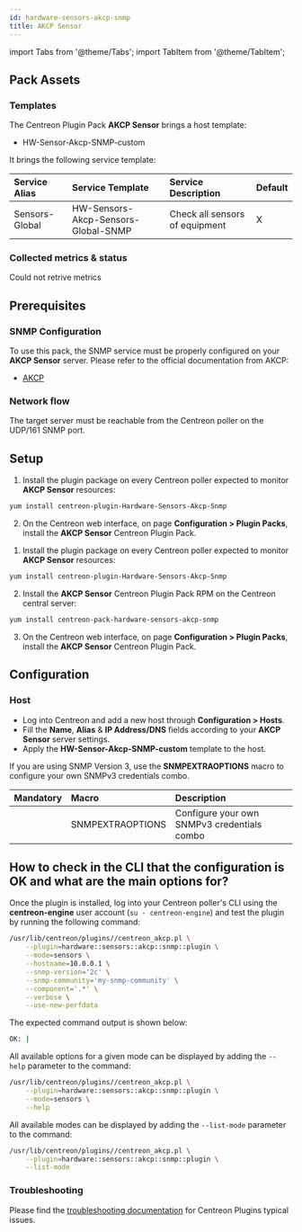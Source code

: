 ```yaml
---
id: hardware-sensors-akcp-snmp
title: AKCP Sensor
---
```

import Tabs from '@theme/Tabs';
import TabItem from '@theme/TabItem';


## Pack Assets

### Templates

The Centreon Plugin Pack **AKCP Sensor** brings a host template:

* HW-Sensor-Akcp-SNMP-custom

It brings the following service template:

| Service Alias  | Service Template                    | Service Description            | Default |
|:---------------|:------------------------------------|:-------------------------------|:--------|
| Sensors-Global | HW-Sensors-Akcp-Sensors-Global-SNMP | Check all sensors of equipment | X       |

### Collected metrics & status

<Tabs groupId="sync">
<TabItem value="Sensors-Global" label="Sensors-Global">

Could not retrive metrics

</TabItem>
</Tabs>

## Prerequisites

### SNMP Configuration

To use this pack, the SNMP service must be properly configured on your **AKCP Sensor**
server. Please refer to the official documentation from AKCP:
* [AKCP](https://www.akcp.com/knowledge-base/)

### Network flow

The target server must be reachable from the Centreon poller on the UDP/161
SNMP port.

## Setup

<Tabs groupId="sync">
<TabItem value="Online License" label="Online License">

1. Install the plugin package on every Centreon poller expected to monitor **AKCP Sensor** resources:

```bash
yum install centreon-plugin-Hardware-Sensors-Akcp-Snmp
```

2. On the Centreon web interface, on page **Configuration > Plugin Packs**, install the **AKCP Sensor** Centreon Plugin Pack.

</TabItem>
<TabItem value="Offline License" label="Offline License">

1. Install the plugin package on every Centreon poller expected to monitor **AKCP Sensor** resources:

```bash
yum install centreon-plugin-Hardware-Sensors-Akcp-Snmp
```

2. Install the **AKCP Sensor** Centreon Plugin Pack RPM on the Centreon central server:

```bash
yum install centreon-pack-hardware-sensors-akcp-snmp
```

3. On the Centreon web interface, on page **Configuration > Plugin Packs**, install the **AKCP Sensor** Centreon Plugin Pack.

</TabItem>
</Tabs>

## Configuration

### Host

* Log into Centreon and add a new host through **Configuration > Hosts**.
* Fill the **Name**, **Alias** & **IP Address/DNS** fields according to your **AKCP Sensor** server settings.
* Apply the **HW-Sensor-Akcp-SNMP-custom** template to the host.

If you are using SNMP Version 3, use the **SNMPEXTRAOPTIONS** macro to configure
your own SNMPv3 credentials combo.

| Mandatory   | Macro            | Description                                  |
|:------------|:-----------------|:---------------------------------------------|
|             | SNMPEXTRAOPTIONS | Configure your own SNMPv3 credentials combo  |

## How to check in the CLI that the configuration is OK and what are the main options for?

Once the plugin is installed, log into your Centreon poller's CLI using the
**centreon-engine** user account (`su - centreon-engine`) and test the plugin by
running the following command:

```bash
/usr/lib/centreon/plugins//centreon_akcp.pl \
    --plugin=hardware::sensors::akcp::snmp::plugin \
    --mode=sensors \
    --hostname=10.0.0.1 \
    --snmp-version='2c' \
    --snmp-community='my-snmp-community' \
    --component='.*' \
    --verbose \
    --use-new-perfdata
```

The expected command output is shown below:

```bash
OK: | 
```

All available options for a given mode can be displayed by adding the
`--help` parameter to the command:

```bash
/usr/lib/centreon/plugins//centreon_akcp.pl \
    --plugin=hardware::sensors::akcp::snmp::plugin \
    --mode=sensors \
    --help
```

All available modes can be displayed by adding the `--list-mode` parameter to
the command:

```bash
/usr/lib/centreon/plugins//centreon_akcp.pl \
    --plugin=hardware::sensors::akcp::snmp::plugin \
    --list-mode
```

### Troubleshooting

Please find the [troubleshooting documentation](../getting-started/how-to-guides/troubleshooting-plugins.md)
for Centreon Plugins typical issues.